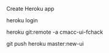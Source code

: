 
Create Heroku app

heroku login

heroku git:remote -a cmacc-ui-fchack

git push heroku master:new-ui


